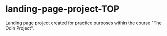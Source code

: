 # landing-page-project-TOP
Landing page project created for practice purposes within the course "The Odin Project".

